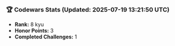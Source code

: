 ### 🏆 Codewars Stats (Updated: 2025-07-19 13:21:50 UTC)

- **Rank:** 8 kyu
- **Honor Points:** 3
- **Completed Challenges:** 1

